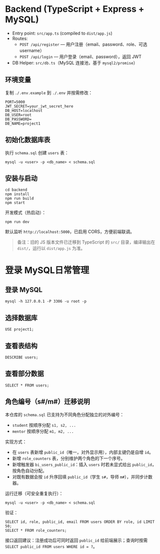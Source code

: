 # Backend (TypeScript + Express + MySQL)

- Entry point: `src/app.ts` (compiled to `dist/app.js`)
- Routes:
  - `POST /api/register` — 用户注册（email、password、role、可选 username）
  - `POST /api/login` — 用户登录（email、password），返回 JWT
- DB Helper: `src/db.ts`（MySQL 连接池，基于 `mysql2/promise`）

## 环境变量

复制 `./.env.example` 到 `./.env` 并按需修改：

```
PORT=5000
JWT_SECRET=your_jwt_secret_here
DB_HOST=localhost
DB_USER=root
DB_PASSWORD=
DB_NAME=project1
```

## 初始化数据库表

执行 `schema.sql` 创建 `users` 表：

```
mysql -u <user> -p <db_name> < schema.sql
```

## 安装与启动

```
cd backend
npm install
npm run build
npm start
```

开发模式（热启动）：

```
npm run dev
```

默认监听 `http://localhost:5000`，已启用 CORS，方便前端联调。

> 备注：旧的 JS 版本文件已迁移到 TypeScript 的 `src/` 目录，编译输出在 `dist/`，运行以 `dist/app.js` 为准。


# 登录 MySQL日常管理

## 登录 MySQL
```
mysql -h 127.0.0.1 -P 3306 -u root -p
```

## 选择数据库
```
USE project1;
```

## 查看表结构
```
DESCRIBE users;
```

## 查看部分数据
```
SELECT * FROM users;
```


## 角色编号（s#/m#）迁移说明
本仓库的 `schema.sql` 已支持为不同角色分配独立的对外编号：
- `student` 按顺序分配 `s1, s2, ...`
- `mentor` 按顺序分配 `m1, m2, ...`

实现方式：
- 在 `users` 表新增 `public_id`（唯一，对外显示用），内部主键仍是自增 `id`。
- 新增 `role_counters` 表，分别维护两个角色的下一个序号。
- 新增触发器 `bi_users_public_id`：插入 `users` 时若未显式给出 `public_id`，按角色自动分配。
- 对既有数据会按 `id` 升序回填 `public_id`（学生 `s#`，导师 `m#`），并同步计数器。

运行迁移（可安全重复执行）：
```
mysql -u <user> -p <db_name> < schema.sql
```

验证：
```
SELECT id, role, public_id, email FROM users ORDER BY role, id LIMIT 50;
SELECT * FROM role_counters;
```

接口返回建议：注册成功后可同时返回 `public_id` 给前端展示；查询时按需 `SELECT public_id FROM users WHERE id = ?`。
